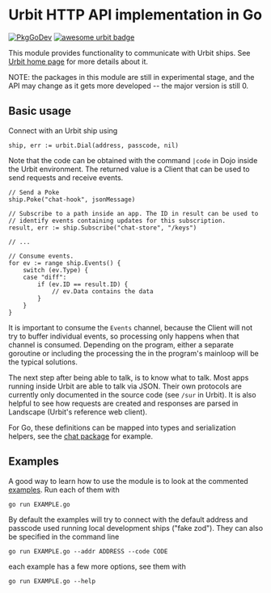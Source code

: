 # Urbit HTTP API implementation in Go

[![PkgGoDev](https://pkg.go.dev/badge/github.com/cmarcelo/go-urbit)](https://pkg.go.dev/github.com/cmarcelo/go-urbit) [![awesome urbit badge](https://img.shields.io/badge/~-awesome%20urbit-lightgrey)](https://github.com/urbit/awesome-urbit)

This module provides functionality to communicate with Urbit
ships. See [Urbit home page](https://urbit.org) for more details about
it.

NOTE: the packages in this module are still in experimental stage, and
the API may change as it gets more developed -- the major version is
still 0.


## Basic usage

Connect with an Urbit ship using

```
ship, err := urbit.Dial(address, passcode, nil)
```

Note that the code can be obtained with the command `|code` in Dojo
inside the Urbit environment. The returned value is a Client that can
be used to send requests and receive events.

```
// Send a Poke
ship.Poke("chat-hook", jsonMessage)

// Subscribe to a path inside an app. The ID in result can be used to
// identify events containing updates for this subscription.
result, err := ship.Subscribe("chat-store", "/keys")

// ...

// Consume events.
for ev := range ship.Events() {
	switch (ev.Type) {
	case "diff":
		if (ev.ID == result.ID) {
			// ev.Data contains the data
		}
	}
}
```

It is important to consume the `Events` channel, because the Client
will not try to buffer individual events, so processing only happens
when that channel is consumed. Depending on the program, either a
separate goroutine or including the processing the in the program's
mainloop will be the typical solutions.

The next step after being able to talk, is to know what to talk. Most
apps running inside Urbit are able to talk via JSON. Their own
protocols are currently only documented in the source code (see `/sur`
in Urbit). It is also helpful to see how requests are created and
responses are parsed in Landscape (Urbit's reference web client).

For Go, these definitions can be mapped into types and serialization
helpers, see the [chat
package](https://github.com/cmarcelo/go-urbit/tree/main/chat) for
example.


## Examples

A good way to learn how to use the module is to look at the commented
[examples](https://github.com/cmarcelo/go-urbit/tree/main/examples). Run
each of them with

```
go run EXAMPLE.go
```

By default the examples will try to connect with the default address
and passcode used running local development ships ("fake zod"). They
can also be specified in the command line

```
go run EXAMPLE.go --addr ADDRESS --code CODE
```

each example has a few more options, see them with


```
go run EXAMPLE.go --help
```

